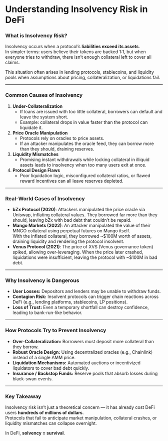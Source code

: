 # Understanding Insolvency Risk in DeFi

### What is Insolvency Risk?

Insolvency occurs when a protocol’s **liabilities exceed its assets**.  
In simpler terms: users believe their tokens are backed 1:1, but when everyone tries to withdraw, there isn’t enough collateral left to cover all claims.

This situation often arises in lending protocols, stablecoins, and liquidity pools when assumptions about pricing, collateralization, or liquidations fail.

---

### Common Causes of Insolvency

1. **Under-Collateralization**
   - If loans are issued with too little collateral, borrowers can default and leave the system short.
   - Example: collateral drops in value faster than the protocol can liquidate it.
2. **Price Oracle Manipulation**
   - Protocols rely on oracles to price assets.
   - If an attacker manipulates the oracle feed, they can borrow more than they should, draining reserves.
3. **Liquidity Mismatches**
   - Promising instant withdrawals while locking collateral in illiquid assets leads to insolvency when too many users exit at once.
4. **Protocol Design Flaws**
   - Poor liquidation logic, misconfigured collateral ratios, or flawed reward incentives can all leave reserves depleted.

---

### Real-World Cases of Insolvency

- **bZx Protocol (2020)**: Attackers manipulated the price oracle via Uniswap, inflating collateral values. They borrowed far more than they should, leaving bZx with bad debt that couldn’t be repaid.
- **Mango Markets (2022)**: An attacker manipulated the value of their MNGO collateral using perpetual futures on Mango itself.  
  With the inflated collateral, they borrowed ~$100M worth of assets, draining liquidity and rendering the protocol insolvent.
- **Venus Protocol (2021)**: The price of XVS (Venus governance token) spiked, allowing over-leveraging. When the price later crashed, liquidations were insufficient, leaving the protocol with ~$100M in bad debt.

---

### Why Insolvency is Dangerous

- **User Losses:** Depositors and lenders may be unable to withdraw funds.  
- **Contagion Risk:** Insolvent protocols can trigger chain reactions across DeFi (e.g., lending platforms, stablecoins, LP positions).  
- **Loss of Trust:** Even a temporary shortfall can destroy confidence, leading to bank-run-like behavior.

---

### How Protocols Try to Prevent Insolvency

- **Over-Collateralization:** Borrowers must deposit more collateral than they borrow.  
- **Robust Oracle Design:** Using decentralized oracles (e.g., Chainlink) instead of a single AMM price.  
- **Liquidation Mechanisms:** Automated auctions or incentivized liquidators to cover bad debt quickly.  
- **Insurance / Backstop Funds:** Reserve pools that absorb losses during black-swan events.  

---

### Key Takeaway  
Insolvency risk isn’t just a theoretical concern — it has already cost DeFi users **hundreds of millions of dollars**.  
Protocols that fail to anticipate market manipulation, collateral crashes, or liquidity mismatches can collapse overnight.

In DeFi, **solvency = survival**.
